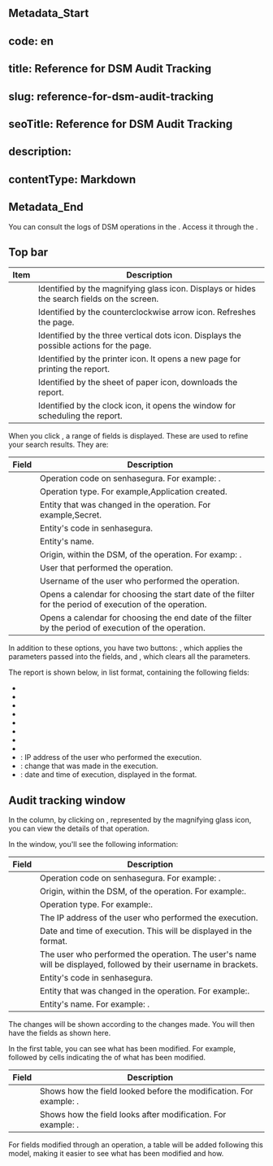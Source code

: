 ## Metadata_Start 
## code: en
## title: Reference for DSM Audit Tracking 
## slug: reference-for-dsm-audit-tracking 
## seoTitle: Reference for DSM Audit Tracking 
## description:  
## contentType: Markdown 
## Metadata_End
You can consult the logs of DSM operations in the . Access it through the .

## Top bar

| Item                 | Description                                                                                 |
| -------------------- | ------------------------------------------------------------------------------------------- |
|     | Identified by the magnifying glass icon. Displays or hides the search fields on the screen. |
|           | Identified by the counterclockwise arrow icon. Refreshes the page.                          |
|     | Identified by the three vertical dots icon. Displays the possible actions for the page.     |
|     | Identified by the printer icon. It opens a new page for printing the report.                |
|       | Identified by the sheet of paper icon, downloads the report.                                |
|  | Identified by the clock icon, it opens the window for scheduling the report.                |

When you click , a range of fields is displayed. These are used to refine your search results. They are:

| Field                      | Description                                                                                              |
| -------------------------- | -------------------------------------------------------------------------------------------------------- |
|                | Operation code on senhasegura. For example: .                                     |
|         | Operation type. For example,Application created.                                                         |
|            | Entity that was changed in the operation. For example,Secret.                                            |
|         | Entity's code in senhasegura.                                                                            |
|       | Entity's name.                                                                                           |
|            | Origin, within the DSM, of the operation. For examp: .                                    |
|              | User that performed the operation.                                                                       |
|          | Username of the user who performed the operation.                                                        |
|  | Opens a calendar for choosing the start date of the filter for the period of execution of the operation. |
|             | Opens a calendar for choosing the end date of the filter by the period of execution of the operation.    |

In addition to these options, you have two buttons: , which applies the parameters passed into the fields, and , which clears all the parameters.

The report is shown below, in list format, containing the following fields:

* 
* 
* 
* 
* 
* 
* 
* 
* : IP address of the user who performed the execution.
* : change that was made in the execution.
* : date and time of execution, displayed in the  format.

## Audit tracking window

In the  column, by clicking on , represented by the magnifying glass icon, you can view the details of that operation.

In the  window, you'll see the following information:

| Field                 | Description                                                                                                      |
| --------------------- | ---------------------------------------------------------------------------------------------------------------- |
|           | Operation code on senhasegura. For example: .                                             |
|       | Origin, within the DSM, of the operation. For example:.                                      |
|    | Operation type. For example:.                                                       |
|           | The IP address of the user who performed the execution.                                                          |
|    | Date and time of execution. This will be displayed in the  format.                           |
|         | The user who performed the operation. The user's name will be displayed, followed by their username in brackets. |
|    | Entity's code in senhasegura.                                                                                    |
|       | Entity that was changed in the operation. For example:.                                          |
|  | Entity's name. For example: .                                                                            |

The changes will be shown according to the changes made. You will then have the fields as shown here.

In the first table, you can see what has been modified. For example,  followed by cells indicating the  of what has been modified.

| Field         | Description |
| ------------ | -------------------------------------------------------------------------- |
|          | Shows how the field looked before the modification. For example: . |
|  | Shows how the field looks after modification. For example: .         |

For fields modified through an operation, a table will be added following this model, making it easier to see what has been modified and how.
